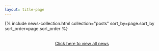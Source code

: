 ```yaml
---
layout: title-page
---
```


<div class="project-grid">
  {% include news-collection.html collection="posts" sort_by=page.sort_by sort_order=page.sort_order %}
</div>
<div style="text-align: center; margin-top: 2rem;">
  <a href="{{ '/news-archive/' | relative_url }}" class="btn btn--success btn--x-large">Click here to view all news</a>
</div>
